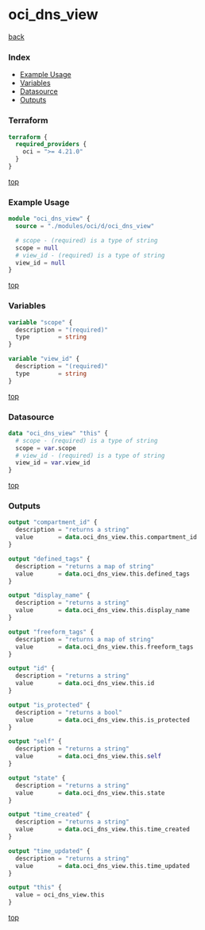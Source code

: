 # oci_dns_view

[back](../oci.md)

### Index

- [Example Usage](#example-usage)
- [Variables](#variables)
- [Datasource](#datasource)
- [Outputs](#outputs)

### Terraform

```terraform
terraform {
  required_providers {
    oci = ">= 4.21.0"
  }
}
```

[top](#index)

### Example Usage

```terraform
module "oci_dns_view" {
  source = "./modules/oci/d/oci_dns_view"

  # scope - (required) is a type of string
  scope = null
  # view_id - (required) is a type of string
  view_id = null
}
```

[top](#index)

### Variables

```terraform
variable "scope" {
  description = "(required)"
  type        = string
}

variable "view_id" {
  description = "(required)"
  type        = string
}
```

[top](#index)

### Datasource

```terraform
data "oci_dns_view" "this" {
  # scope - (required) is a type of string
  scope = var.scope
  # view_id - (required) is a type of string
  view_id = var.view_id
}
```

[top](#index)

### Outputs

```terraform
output "compartment_id" {
  description = "returns a string"
  value       = data.oci_dns_view.this.compartment_id
}

output "defined_tags" {
  description = "returns a map of string"
  value       = data.oci_dns_view.this.defined_tags
}

output "display_name" {
  description = "returns a string"
  value       = data.oci_dns_view.this.display_name
}

output "freeform_tags" {
  description = "returns a map of string"
  value       = data.oci_dns_view.this.freeform_tags
}

output "id" {
  description = "returns a string"
  value       = data.oci_dns_view.this.id
}

output "is_protected" {
  description = "returns a bool"
  value       = data.oci_dns_view.this.is_protected
}

output "self" {
  description = "returns a string"
  value       = data.oci_dns_view.this.self
}

output "state" {
  description = "returns a string"
  value       = data.oci_dns_view.this.state
}

output "time_created" {
  description = "returns a string"
  value       = data.oci_dns_view.this.time_created
}

output "time_updated" {
  description = "returns a string"
  value       = data.oci_dns_view.this.time_updated
}

output "this" {
  value = oci_dns_view.this
}
```

[top](#index)
